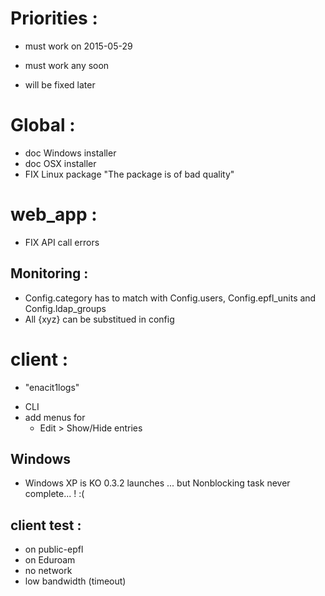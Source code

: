
Priorities :
============

* must work on 2015-05-29
+ must work any soon
- will be fixed later

Global :
========

+ doc Windows installer
+ doc OSX installer
+ FIX Linux package "The package is of bad quality"


web_app :
=========

+ FIX API call errors


Monitoring :
------------

+ Config.category has to match with Config.users, Config.epfl_units and Config.ldap_groups
+ All {xyz} can be substitued in config


client :
========

* "enacit1logs"
- CLI
- add menus for
  - Edit > Show/Hide entries

Windows
-------

* Windows XP is KO
  0.3.2 launches ... but Nonblocking task never complete... ! :(


client test :
-------------

* on public-epfl
* on Eduroam
* no network
* low bandwidth (timeout)
